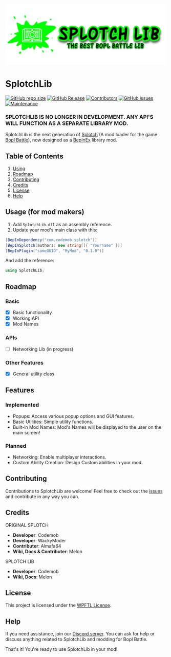 ![image](githublogo.png)

# SplotchLib

[![GitHub repo size](https://img.shields.io/github/repo-size/codemob-dev/SplotchLib?style=plastic)](https://github.com/commandblox/Splotch)
[![GitHub Release](https://img.shields.io/github/v/release/codemob-dev/SplotchLib?style=plastic&label=latest%20release)](https://github.com/commandblox/Splotch/releases)
[![Contributors](https://img.shields.io/badge/contributors-3-orange?style=plastic)](#)
[![GitHub issues](https://img.shields.io/github/issues/codemob-dev/SplotchLib?style=plastic)](https://github.com/commandblox/Splotch/issues)
[![Maintenance](https://img.shields.io/badge/maintenance-yes-brightgreen?style=plastic)](#)

### SPLOTCHLIB IS NO LONGER IN DEVELOPMENT. ANY API'S WILL FUNCTION AS A SEPARATE LIBRARY MOD.

SplotchLib is the next generation of [Splotch](https://github.com/codemob-dev/splotch) (A mod loader for the game [Bopl Battle]()), now designed as a [BepInEx]() library mod.

## Table of Contents
1. [Using](#usage-for-mod-makers)
2. [Roadmap](#roadmap)
3. [Contributing](#contributing)
4. [Credits](#credits)
5. [License](#license)
6. [Help](#help)


## Usage (for mod makers)
1. Add `SplotchLib.dll` as an assembly reference.
2. Update your mod's main class with this:
```c#
[BepInDependency("com.codemob.splotch")]
[BepInSplotch(authors: new string[]{ "Yourname" })]
[BepInPlugin("someGUID", "MyMod", "0.1.0")]
```
And add the reference:
```c#
using SplotchLib;
```

## Roadmap
### Basic
- [x] Basic functionality
- [x] Working API
- [x] Mod Names
### APIs
- [ ] Networking Lib (in progress)
### Other Features
- [x] General utility class

## Features
### Implemented
- Popups: Access various popup options and GUI features.
- Basic Utilities: Simple utility functions.
- Built-in Mod Names: Mod's Names will be displayed to the user on the main screen!

### Planned
- Networking: Enable multiplayer interactions.
- Custom Ability Creation: Design Custom abilities in your mod.

## Contributing
Contributions to SplotchLib are welcome! Feel free to check out the [issues](https://github.com/codemob-dev/SplotchLib/issues) and contribute in any way you can.

## Credits

ORIGINAL SPLOTCH
- **Developer**: Codemob
- **Developer**: WackyModer
- **Contributer**: Almafa64
- **Wiki, Docs & Contributer**: Melon

SPLOTCH LIB
- **Developer**: Codemob
- **Wiki, Docs**: Melon

## License
This project is licensed under the [WPFTL License](LICENSE).

## Help
If you need assistance, join our [Discord server](https://discord.gg/official-bopl-battle-modding-comunity-1175164882388275310). You can ask for help or discuss anything related to SplotchLib and modding for Bopl Battle.

That's it! You're ready to use SplotchLib in your mod!
